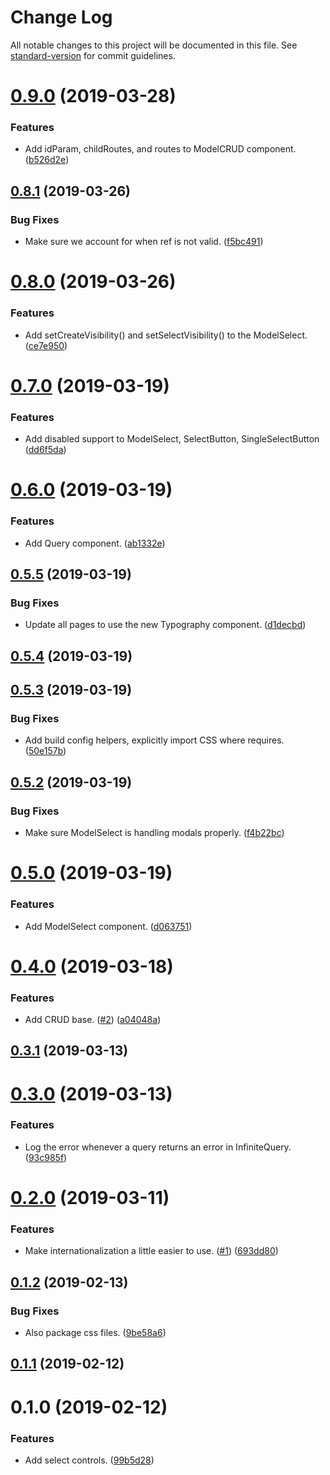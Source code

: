 # Change Log

All notable changes to this project will be documented in this file. See [standard-version](https://github.com/conventional-changelog/standard-version) for commit guidelines.

<a name="0.9.0"></a>
# [0.9.0](https://github.com/sammarks/antd-addons/compare/v0.8.1...v0.9.0) (2019-03-28)


### Features

* Add idParam, childRoutes, and routes to ModelCRUD component. ([b526d2e](https://github.com/sammarks/antd-addons/commit/b526d2e))



<a name="0.8.1"></a>
## [0.8.1](https://github.com/sammarks/antd-addons/compare/v0.8.0...v0.8.1) (2019-03-26)


### Bug Fixes

* Make sure we account for when ref is not valid. ([f5bc491](https://github.com/sammarks/antd-addons/commit/f5bc491))



<a name="0.8.0"></a>
# [0.8.0](https://github.com/sammarks/antd-addons/compare/v0.7.0...v0.8.0) (2019-03-26)


### Features

* Add setCreateVisibility() and setSelectVisibility() to the ModelSelect. ([ce7e950](https://github.com/sammarks/antd-addons/commit/ce7e950))



<a name="0.7.0"></a>
# [0.7.0](https://github.com/sammarks/antd-addons/compare/v0.6.0...v0.7.0) (2019-03-19)


### Features

* Add disabled support to ModelSelect, SelectButton, SingleSelectButton ([dd6f5da](https://github.com/sammarks/antd-addons/commit/dd6f5da))



<a name="0.6.0"></a>
# [0.6.0](https://github.com/sammarks/antd-addons/compare/v0.5.5...v0.6.0) (2019-03-19)


### Features

* Add Query component. ([ab1332e](https://github.com/sammarks/antd-addons/commit/ab1332e))



<a name="0.5.5"></a>
## [0.5.5](https://github.com/sammarks/antd-addons/compare/v0.5.4...v0.5.5) (2019-03-19)


### Bug Fixes

* Update all pages to use the new Typography component. ([d1decbd](https://github.com/sammarks/antd-addons/commit/d1decbd))



<a name="0.5.4"></a>
## [0.5.4](https://github.com/sammarks/antd-addons/compare/v0.5.3...v0.5.4) (2019-03-19)



<a name="0.5.3"></a>
## [0.5.3](https://github.com/sammarks/antd-addons/compare/v0.5.2...v0.5.3) (2019-03-19)


### Bug Fixes

* Add build config helpers, explicitly import CSS where requires. ([50e157b](https://github.com/sammarks/antd-addons/commit/50e157b))



<a name="0.5.2"></a>
## [0.5.2](https://github.com/sammarks/antd-addons/compare/v0.5.0...v0.5.2) (2019-03-19)


### Bug Fixes

* Make sure ModelSelect is handling modals properly. ([f4b22bc](https://github.com/sammarks/antd-addons/commit/f4b22bc))



<a name="0.5.0"></a>
# [0.5.0](https://github.com/sammarks/antd-addons/compare/v0.4.0...v0.5.0) (2019-03-19)


### Features

* Add ModelSelect component. ([d063751](https://github.com/sammarks/antd-addons/commit/d063751))



<a name="0.4.0"></a>
# [0.4.0](https://github.com/sammarks/antd-addons/compare/v0.3.1...v0.4.0) (2019-03-18)


### Features

* Add CRUD base. ([#2](https://github.com/sammarks/antd-addons/issues/2)) ([a04048a](https://github.com/sammarks/antd-addons/commit/a04048a))



<a name="0.3.1"></a>
## [0.3.1](https://github.com/sammarks/antd-addons/compare/v0.3.0...v0.3.1) (2019-03-13)



<a name="0.3.0"></a>
# [0.3.0](https://github.com/sammarks/antd-addons/compare/v0.2.0...v0.3.0) (2019-03-13)


### Features

* Log the error whenever a query returns an error in InfiniteQuery. ([93c985f](https://github.com/sammarks/antd-addons/commit/93c985f))



<a name="0.2.0"></a>
# [0.2.0](https://github.com/sammarks/antd-addons/compare/v0.1.2...v0.2.0) (2019-03-11)


### Features

* Make internationalization a little easier to use. ([#1](https://github.com/sammarks/antd-addons/issues/1)) ([693dd80](https://github.com/sammarks/antd-addons/commit/693dd80))



<a name="0.1.2"></a>
## [0.1.2](https://github.com/sammarks/antd-addons/compare/v0.1.1...v0.1.2) (2019-02-13)


### Bug Fixes

* Also package css files. ([9be58a6](https://github.com/sammarks/antd-addons/commit/9be58a6))



<a name="0.1.1"></a>
## [0.1.1](https://github.com/sammarks/antd-addons/compare/v0.1.0...v0.1.1) (2019-02-12)



<a name="0.1.0"></a>
# 0.1.0 (2019-02-12)


### Features

* Add select controls. ([99b5d28](https://github.com/sammarks/antd-addons/commit/99b5d28))

